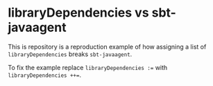 # libraryDependencies vs sbt-javaagent

This is repository is a reproduction example of how assigning a list of `libraryDependencies` breaks `sbt-javaagent`.

To fix the example replace `libraryDependencies :=` with `libraryDependencies ++=`.
